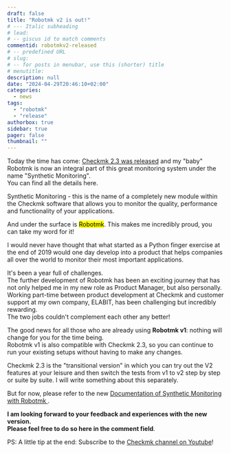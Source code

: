 ```yaml
---
draft: false
title: "Robotmk v2 is out!"
# --- Italic subheading
# lead: 
# -- giscus id to match comments
commentid: robotmkv2-released
# -- predefined URL
# slug: 
# -- for posts in menubar, use this (shorter) title
# menutitle: 
description: null
date: "2024-04-29T20:46:10+02:00"
categories:
  - news
tags:
  - "robotmk"
  - "release"
authorbox: true
sidebar: true
pager: false
thumbnail: ""
---
```


Today the time has come: [Checkmk 2.3 was released](https://checkmk.com/de/blog/discover-checkmk-23) and my "baby" Robotmk is now an integral part of this great monitoring system under the name "Synthetic Monitoring".  
You can find all the details here.


<!--more-->



<green>Synthetic Monitoring</green> - this is the name of a completely new module within the Checkmk software that allows you to monitor the quality, performance and functionality of your applications.  

And under the surface is <mark>Robotmk</mark>. This makes me incredibly proud, you can take my word for it!

I would never have thought that what started as a Python finger exercise at the end of 2019 would one day develop into a product that helps companies all over the world to monitor their most important applications.

It's been a year full of challenges.  
The further development of Robotmk has been an exciting journey that has not only helped me in my new role as Product Manager, but also personally.  
Working part-time between product development at Checkmk and customer support at my own company, ELABIT, has been challenging but incredibly rewarding.  
The two jobs couldn't complement each other any better!


The good news for all those who are already using **Robotmk v1**: nothing will change for you for the time being.  
Robotmk v1 is also compatible with Checkmk 2.3, so you can continue to run your existing setups without having to make any changes.

Checkmk 2.3 is the "transitional version" in which you can try out the V2 features at your leisure and then switch the tests from v1 to v2 step by step or suite by suite. I will write something about this separately. 

But for now, please refer to the new [Documentation of Synthetic Monitoring with Robotmk ](https://docs.checkmk.com/latest/en/robotmk.html). 

**I am looking forward to your feedback and experiences with the new version.  
Please feel free to do so here in the comment field**.

PS: A little tip at the end: Subscribe to the [Checkmk channel on Youtube](https://www.youtube.com/@checkmk-channel)!